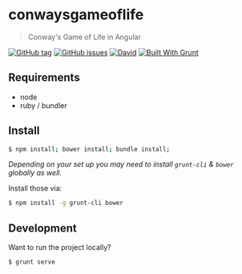 # conwaysgameoflife

> Conway's Game of Life in Angular

[![GitHub tag](https://img.shields.io/github/tag/kuatsure/conwaysgameoflife.svg?style=flat-square)]()
[![GitHub issues](https://img.shields.io/github/issues/kuatsure/conwaysgameoflife.svg?style=flat-square)](https://waffle.io/kuatsure/conwaysgameoflife)
[![David](https://img.shields.io/david/kuatsure/conwaysgameoflife.svg?style=flat-square)]()
[![Built With Grunt](http://img.shields.io/badge/built%20with-grunt-fcaa31.svg?style=flat-square)](http://gruntjs.com/)

## Requirements

* node
* ruby / bundler

## Install

```sh
$ npm install; bower install; bundle install;
```

_Depending on your set up you may need to install `grunt-cli` & `bower` globally as well._

Install those via:

```sh
$ npm install -g grunt-cli bower
```

## Development

Want to run the project locally?

```sh
$ grunt serve
```
